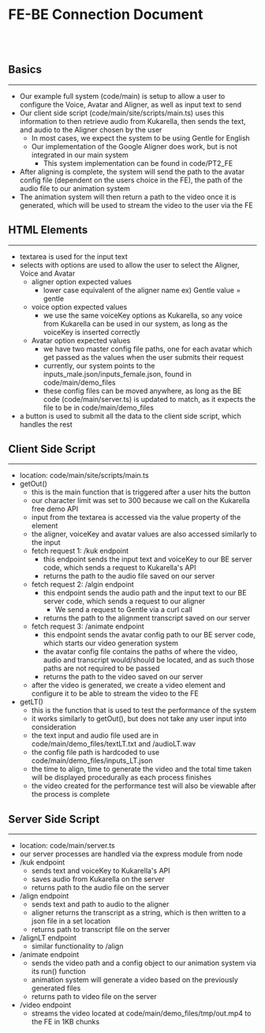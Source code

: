 # FE-BE Connection Document
<br>
<br>

## Basics
<hr>

- Our example full system (code/main) is setup to allow a user to configure the Voice, Avatar and Aligner, as well as input text to send
- Our client side script (code/main/site/scripts/main.ts) uses this information to then retrieve audio from Kukarella, then sends the text, and audio to the Aligner chosen by the user
    - In most cases, we expect the system to be using Gentle for English
    - Our implementation of the Google Aligner does work, but is not integrated in our main system
        - This system implementation can be found in code/PT2_FE
- After aligning is complete, the system will send the path to the avatar config file (dependent on the users choice in the FE), the path of the audio file to our animation system
- The animation system will then return a path to the video once it is generated, which will be used to stream the video to the user via the FE

## HTML Elements
<hr>

- textarea is used for the input text
- selects with options are used to allow the user to select the Aligner, Voice and Avatar
    - aligner option expected values
        - lower case equivalent of the aligner name ex) Gentle value = gentle
    - voice option expected values
        - we use the same voiceKey options as Kukarella, so any voice from Kukarella can be used in our system, as long as the voiceKey is inserted correctly
    - Avatar option expected values
        - we have two master config file paths, one for each avatar which get passed as the values when the user submits their request
        - currently, our system points to the inputs_male.json/inputs_female.json, found in code/main/demo_files
        - these config files can be moved anywhere, as long as the BE code (code/main/server.ts) is updated to match, as it expects the file to be in code/main/demo_files
- a button is used to submit all the data to the client side script, which handles the rest

## Client Side Script
<hr>

- location: code/main/site/scripts/main.ts
- getOut()
    - this is the main function that is triggered after a user hits the button
    - our character limit was set to 300 because we call on the Kukarella free demo API
    - input from the textarea is accessed via the value property of the element
    - the aligner, voiceKey and avatar values are also accessed similarly to the input
    - fetch request 1: /kuk endpoint
        - this endpoint sends the input text and voiceKey to our BE server code, which sends a request to Kukarella's API
        - returns the path to the audio file saved on our server
    - fetch request 2: /algin endpoint
        - this endpoint sends the audio path and the input text to our BE server code, which sends a request to our aligner
            - We send a request to Gentle via a curl call
        - returns the path to the alignment transcript saved on our server
    - fetch request 3: /animate endpoint
        - this endpoint sends the avatar config path to our BE server code, which starts our video generation system
        - the avatar config file contains the paths of where the video, audio and transcript would/should be located, and as such those paths are not required to be passed
        - returns the path to the video saved on our server
    - after the video is generated, we create a video element and configure it to be able to stream the video to the FE
- getLT()
    - this is the function that is used to test the performance of the system
    - it works similarly to getOut(), but does not take any user input into consideration
    - the text input and audio file used are in code/main/demo_files/textLT.txt and /audioLT.wav
    - the config file path is hardcoded to use code/main/demo_files/inputs_LT.json
    - the time to align, time to generate the video and the total time taken will be displayed procedurally as each process finishes
    - the video created for the performance test will also be viewable after the process is complete

## Server Side Script
<hr>

- location: code/main/server.ts
- our server processes are handled via the express module from node
- /kuk endpoint
    - sends text and voiceKey to Kukarella's API
    - saves audio from Kukarella on the server
    - returns path to the audio file on the server
- /align endpoint
    - sends text and path to audio to the aligner
    - aligner returns the transcript as a string, which is then written to a json file in a set location
    - returns path to transcript file on the server
- /alignLT endpoint
    - similar functionality to /align
- /animate endpoint
    - sends the video path and a config object to our animation system via its run() function
    - animation system will generate a video based on the previously generated files
    - returns path to video file on the server
- /video endpoint
    - streams the video located at code/main/demo_files/tmp/out.mp4 to the FE in 1KB chunks

